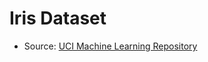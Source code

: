 # Iris Dataset

- Source: [UCI Machine Learning Repository](https://archive.ics.uci.edu/ml/datasets/iris)
